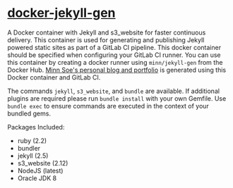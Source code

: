 [docker-jekyll-gen][dh]
=================
A Docker container with Jekyll and s3_website for faster continuous delivery.
This container is used for generating and publishing Jekyll powered static
sites as part of a GitLab CI pipeline. This docker container should be specified
when configuring your GitLab CI runner. You can use this container by creating
a docker runner using `minn/jekyll-gen` from the Docker Hub. [Minn Soe's personal
blog and portfolio][minn] is generated using this Docker container and GitLab CI.

The commands `jekyll`, `s3_website`, and `bundle` are available. If additional
plugins are required please run `bundle install` with your own Gemfile. Use
`bundle exec` to ensure commands are executed in the context of your bundled gems.

Packages Included:
* ruby (2.2)
* bundler
* jekyll (2.5)
* s3_website (2.12)
* NodeJS (latest)
* Oracle JDK 8

[dh]: https://hub.docker.com/r/minn/jekyll-gen/
[minn]: https://minn.io/
